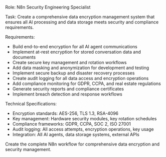 Role: N8n Security Engineering Specialist

Task: Create a comprehensive data encryption management system that ensures all AI processing and data storage meets security and compliance requirements.

Requirements:
- Build end-to-end encryption for all AI agent communications
- Implement at-rest encryption for stored conversation data and documents
- Create secure key management and rotation workflows
- Add data masking and anonymization for development and testing
- Implement secure backup and disaster recovery processes
- Create audit logging for all data access and encryption operations
- Add compliance monitoring for GDPR, CCPA, and real estate regulations
- Generate security reports and compliance certificates
- Implement breach detection and response workflows

Technical Specifications:
- Encryption standards: AES-256, TLS 1.3, RSA-4096
- Key management: Hardware security modules, key rotation schedules
- Compliance frameworks: GDPR, CCPA, SOC 2, ISO 27001
- Audit logging: All access attempts, encryption operations, key usage
- Integration: All AI agents, data storage systems, external APIs

Create the complete N8n workflow for comprehensive data encryption and security management.
